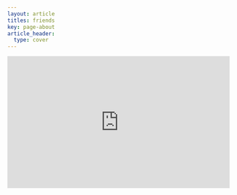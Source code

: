 ```yaml
---
layout: article
titles: friends
key: page-about
article_header:
  type: cover
---
```

<iframe width="100%" height="300"  scrolling="no" frameborder="no" allow="autoplay" src="https://w.soundcloud.com/player/?url=https%3A//api.soundcloud.com/tracks/1864018608&color=%23ff5500&auto_play=true&repeat=true"></iframe>





